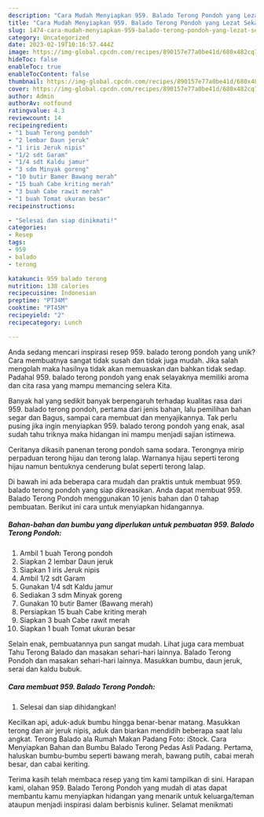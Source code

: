 ```yaml
---
description: "Cara Mudah Menyiapkan 959. Balado Terong Pondoh yang Lezat Sekali"
title: "Cara Mudah Menyiapkan 959. Balado Terong Pondoh yang Lezat Sekali"
slug: 1474-cara-mudah-menyiapkan-959-balado-terong-pondoh-yang-lezat-sekali
category: Uncategorized
date: 2023-02-19T10:16:57.444Z
image: https://img-global.cpcdn.com/recipes/890157e77a0be41d/680x482cq70/959-balado-terong-pondoh-foto-resep-utama.jpg
hideToc: false
enableToc: true
enableTocContent: false
thumbnail: https://img-global.cpcdn.com/recipes/890157e77a0be41d/680x482cq70/959-balado-terong-pondoh-foto-resep-utama.jpg
cover: https://img-global.cpcdn.com/recipes/890157e77a0be41d/680x482cq70/959-balado-terong-pondoh-foto-resep-utama.jpg
author: Admin
authorAv: notfound
ratingvalue: 4.3
reviewcount: 14
recipeingredient:
- "1 buah Terong pondoh"
- "2 lembar Daun jeruk"
- "1 iris Jeruk nipis"
- "1/2 sdt Garam"
- "1/4 sdt Kaldu jamur"
- "3 sdm Minyak goreng"
- "10 butir Bamer Bawang merah"
- "15 buah Cabe kriting merah"
- "3 buah Cabe rawit merah"
- "1 buah Tomat ukuran besar"
recipeinstructions:

- "Selesai dan siap dinikmati!"
categories:
- Resep
tags:
- 959
- balado
- terong

katakunci: 959 balado terong 
nutrition: 138 calories
recipecuisine: Indonesian
preptime: "PT34M"
cooktime: "PT45M"
recipeyield: "2"
recipecategory: Lunch

---
```





Anda sedang mencari inspirasi resep 959. balado terong pondoh yang unik? Cara membuatnya sangat tidak susah dan tidak juga mudah. Jika salah mengolah maka hasilnya tidak akan memuaskan dan bahkan tidak sedap. Padahal 959. balado terong pondoh yang enak selayaknya memiliki aroma dan cita rasa yang mampu memancing selera Kita.





Banyak hal yang sedikit banyak berpengaruh terhadap kualitas rasa dari 959. balado terong pondoh, pertama dari jenis bahan, lalu pemilihan bahan segar dan Bagus, sampai cara membuat dan menyajikannya. Tak perlu pusing jika ingin menyiapkan 959. balado terong pondoh yang enak,      asal sudah tahu triknya maka hidangan ini mampu menjadi sajian istimewa.














Ceritanya dikasih panenan terong pondoh sama sodara. Terongnya mirip perpaduan terong hijau dan terong lalap. Warnanya hijau seperti terong hijau namun bentuknya cenderung bulat seperti terong lalap.






Di bawah ini ada beberapa cara mudah dan praktis untuk membuat 959. balado terong pondoh yang siap dikreasikan. Anda dapat membuat 959. Balado Terong Pondoh menggunakan 10 jenis bahan dan 0 tahap pembuatan. Berikut ini cara untuk menyiapkan hidangannya.

<!--inarticleads1-->

##### Bahan-bahan dan bumbu yang diperlukan untuk pembuatan 959. Balado Terong Pondoh:

1. Ambil 1 buah Terong pondoh
1. Siapkan 2 lembar Daun jeruk
1. Siapkan 1 iris Jeruk nipis
1. Ambil 1/2 sdt Garam
1. Gunakan 1/4 sdt Kaldu jamur
1. Sediakan 3 sdm Minyak goreng
1. Gunakan 10 butir Bamer (Bawang merah)
1. Persiapkan 15 buah Cabe kriting merah
1. Siapkan 3 buah Cabe rawit merah
1. Siapkan 1 buah Tomat ukuran besar


Selain enak, pembuatannya pun sangat mudah. Lihat juga cara membuat Tahu Terong Balado dan masakan sehari-hari lainnya. Balado Terong Pondoh dan masakan sehari-hari lainnya. Masukkan bumbu, daun jeruk, serai dan kaldu bubuk. 

<!--inarticleads2-->

##### Cara membuat 959. Balado Terong Pondoh:


1. Selesai dan siap dihidangkan!

Kecilkan api, aduk-aduk bumbu hingga benar-benar matang. Masukkan terong dan air jeruk nipis, aduk dan biarkan mendidih beberapa saat lalu angkat. Terong Balado ala Rumah Makan Padang Foto: iStock. Cara Menyiapkan Bahan dan Bumbu Balado Terong Pedas Asli Padang. Pertama, haluskan bumbu-bumbu seperti bawang merah, bawang putih, cabai merah besar, dan cabai keriting. 

Terima kasih telah membaca resep yang tim kami tampilkan di sini. Harapan kami, olahan 959. Balado Terong Pondoh yang mudah di atas dapat membantu kamu menyiapkan hidangan yang menarik untuk keluarga/teman ataupun menjadi inspirasi dalam berbisnis kuliner. Selamat menikmati
